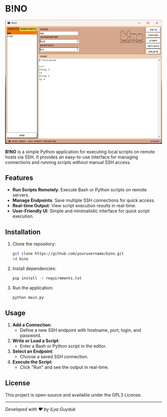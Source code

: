 # B!NO

![screenshot](docs/Снимок%20экрана%202025-03-26%20214345.png)

**B!NO** is a simple Python application for executing local scripts on remote hosts via SSH. It provides an easy-to-use interface for managing connections and running scripts without manual SSH access.

## Features
- **Run Scripts Remotely**: Execute Bash or Python scripts on remote servers.
- **Manage Endpoints**: Save multiple SSH connections for quick access.
- **Real-time Output**: View script execution results in real-time.
- **User-Friendly UI**: Simple and minimalistic interface for quick script execution.

## Installation
1. Clone the repository:
   ```sh
   git clone https://github.com/yourusername/bino.git
   cd bino
   ```
2. Install dependencies:
   ```sh
   pip install -r requirements.txt
   ```
3. Run the application:
   ```sh
   python main.py
   ```

## Usage
1. **Add a Connection**:
   - Define a new SSH endpoint with hostname, port, login, and password.
2. **Write or Load a Script**:
   - Enter a Bash or Python script in the editor.
3. **Select an Endpoint**:
   - Choose a saved SSH connection.
4. **Execute the Script**:
   - Click "Run" and see the output in real-time.

## License
This project is open-source and available under the GPL3 License.

---

_Developed with ❤️ by ILya Guyduk_

